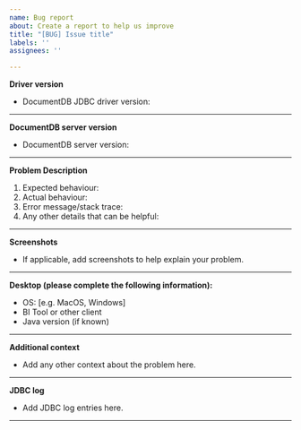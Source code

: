 ```yaml
---
name: Bug report
about: Create a report to help us improve
title: "[BUG] Issue title"
labels: ''
assignees: ''

---
```


**Driver version**
- DocumentDB JDBC driver version:
---

**DocumentDB server version**
- DocumentDB server version:
---

**Problem Description**
1. Expected behaviour:
2. Actual behaviour:
3. Error message/stack trace:
4. Any other details that can be helpful:
---

**Screenshots**
- If applicable, add screenshots to help explain your problem.
---

**Desktop (please complete the following information):**
 - OS: [e.g. MacOS, Windows]
 - BI Tool or other client
 - Java version (if known)
---

**Additional context**
- Add any other context about the problem here.
---

**JDBC log**
- Add JDBC log entries here.
---
